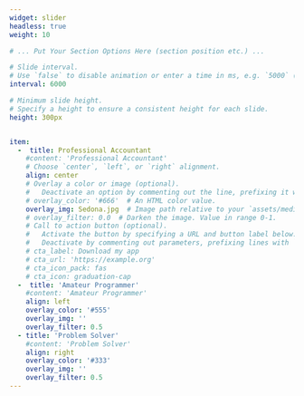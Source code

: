 ```yaml
---
widget: slider
headless: true
weight: 10

# ... Put Your Section Options Here (section position etc.) ...

# Slide interval.
# Use `false` to disable animation or enter a time in ms, e.g. `5000` (5s).
interval: 6000

# Minimum slide height.
# Specify a height to ensure a consistent height for each slide.
height: 300px


item:
  -  title: Professional Accountant
    #content: 'Professional Accountant'
    # Choose `center`, `left`, or `right` alignment.
    align: center
    # Overlay a color or image (optional).
    #   Deactivate an option by commenting out the line, prefixing it with `#`.
    # overlay_color: '#666'  # An HTML color value.
    overlay_img: Sedona.jpg  # Image path relative to your `assets/media/` folder
    # overlay_filter: 0.0  # Darken the image. Value in range 0-1.
    # Call to action button (optional).
    #   Activate the button by specifying a URL and button label below.
    #   Deactivate by commenting out parameters, prefixing lines with `#`.
    # cta_label: Download my app
    # cta_url: 'https://example.org'
    # cta_icon_pack: fas
    # cta_icon: graduation-cap
  -  title: 'Amateur Programmer'
    #content: 'Amateur Programmer'
    align: left
    overlay_color: '#555'
    overlay_img: ''
    overlay_filter: 0.5
  - title: 'Problem Solver'
    #content: 'Problem Solver'
    align: right
    overlay_color: '#333'
    overlay_img: ''
    overlay_filter: 0.5
---
```

